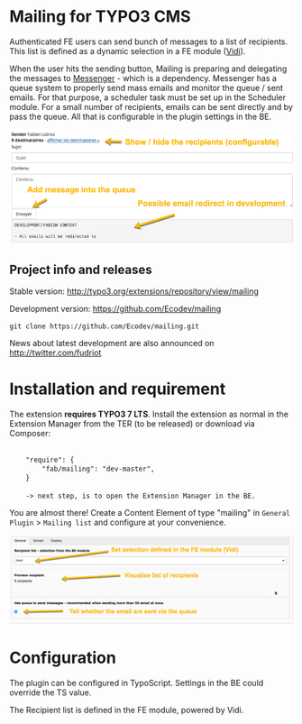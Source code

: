 Mailing for TYPO3 CMS
=====================

Authenticated FE users can send bunch of messages to a list of recipients. This list is defined as a dynamic selection in a FE module ([Vidi](https://github.com/fabarea/vidi)).

When the user hits the sending button, Mailing is preparing and delegating
the messages to [Messenger](https://github.com/fabarea/messenger) - which is a dependency. Messenger has a queue system to properly send mass emails and monitor the queue / sent emails. For that purpose, a scheduler task must be set up in the Scheduler module.
For a small number of recipients, emails can be sent directly and by pass the queue.
All that is configurable in the plugin settings in the BE.

![](https://raw.githubusercontent.com/Ecodev/mailing/master/Documentation/Frontend-01.png)

Project info and releases
-------------------------

Stable version:
http://typo3.org/extensions/repository/view/mailing

Development version:
https://github.com/Ecodev/mailing

	git clone https://github.com/Ecodev/mailing.git

News about latest development are also announced on http://twitter.com/fudriot

Installation and requirement
============================

The extension **requires TYPO3 7 LTS**. Install the extension as normal in the Extension Manager from the TER (to be released) or download via Composer:

```

	"require": {
	    "fab/mailing": "dev-master",
	}

	-> next step, is to open the Extension Manager in the BE.
```

You are almost there! Create a Content Element of type "mailing" in `General Plugin` > `Mailing list` and configure at your convenience.

![](https://raw.githubusercontent.com/Ecodev/mailing/master/Documentation/Backend-01.png)

Configuration
=============

The plugin can be configured in TypoScript. Settings in the BE could override the TS value.

The Recipient list is defined in the FE module, powered by Vidi.